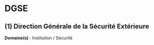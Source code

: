 # DGSE

## (1) Direction Générale de la Sécurité Extérieure

**Domaine(s)** : Institution / Sécurité
